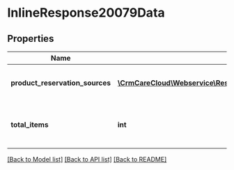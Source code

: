 # InlineResponse20079Data

## Properties
Name | Type | Description | Notes
------------ | ------------- | ------------- | -------------
**product_reservation_sources** | [**\CrmCareCloud\Webservice\RestApi\Client\Model\ProductReservationSource[]**](ProductReservationSource.md) | List of the product reservation sources | [optional] 
**total_items** | **int** | Count of all found product reservation sources | [optional] 

[[Back to Model list]](../../README.md#documentation-for-models) [[Back to API list]](../../README.md#documentation-for-api-endpoints) [[Back to README]](../../README.md)

